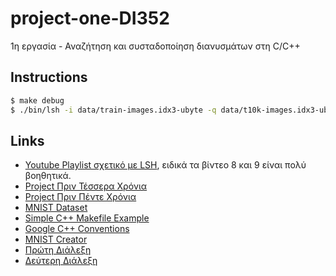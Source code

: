 # project-one-DI352

1η εργασία - Αναζήτηση και συσταδοποίηση διανυσμάτων στη C/C++

## Instructions

```sh
$ make debug
$ ./bin/lsh -i data/train-images.idx3-ubyte -q data/t10k-images.idx3-ubyte -o results.txt
```

## Links

- [Youtube Playlist σχετικό με LSH](https://www.youtube.com/playlist?list=PLBv09BD7ez_6xoNh_luPdBmDCIHOQ3j7F), ειδικά τα βίντεο 8 και 9 είναι πολύ βοηθητικά.
- [Project Πριν Τέσσερα Χρόνια](https://github.com/martheologi/Project-K23-Part1/)
- [Project Πριν Πέντε Χρόνια](https://github.com/acharalampous/lsh/tree/master)
- [MNIST Dataset](https://www.kaggle.com/datasets/hojjatk/mnist-dataset/data)
- [Simple C++ Makefile Example](https://www.partow.net/programming/makefile/index.html)
- [Google C++ Conventions](https://google.github.io/styleguide/cppguide.html#The__define_Guard)
- [MNIST Creator](https://github.com/fortmarek/MNIST-Maker)
- [Πρώτη Διάλεξη](https://delos.uoa.gr/opendelos/player?rid=af8cbd76)
- [Δεύτερη Διάλεξη](https://delos.uoa.gr/opendelos/player?rid=c633220c)
